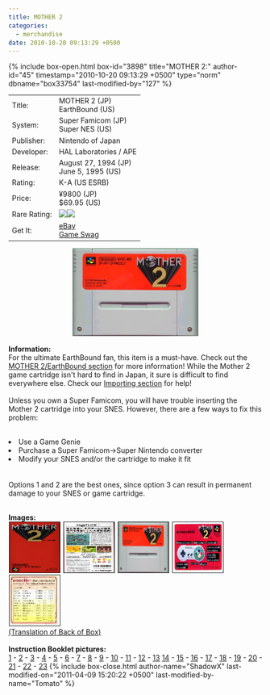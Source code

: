 ```yaml
---
title: MOTHER 2
categories:
  - merchandise
date: 2010-10-20 09:13:29 +0500
---
```

{% include box-open.html box-id="3898" title="MOTHER 2:" author-id="45" timestamp="2010-10-20 09:13:29 +0500" type="norm" dbname="box33754" last-modified-by="127" %}
<div class="gameinfo">
	<table>
		<tr>
			<td class="label">Title:</td>
			<td>MOTHER 2 (JP)<br />EarthBound (US)</td>
		</tr>
		<tr>
			<td class="label">System:</td>
			<td>Super Famicom (JP)<br />Super NES (US)</td>
		</tr>
		<tr>
			<td class="label">Publisher:</td>
			<td>Nintendo of Japan</td>
		</tr>
		<tr>
			<td class="label">Developer:</td>
			<td>HAL Laboratories / APE</td>
		</tr>
		<tr>
			<td class="label">Release:</td>
			<td>August 27, 1994 (JP)<br />June 5, 1995 (US)</td>
		</tr>
		<tr>
			<td class="label">Rating:</td>
			<td>K-A (US ESRB)</td>
		</tr>
		<tr>
			<td class="label">Price:</td>
			<td>¥9800 (JP)<br />$69.95 (US)</td>
		</tr>
		<tr>
			<td class="label">Rare Rating:</td>
			<td><img src="http://starmen.net/merchandise/images/ness_icon.gif" /><img src="http://starmen.net/merchandise/images/ness_icon.gif" /></td>
		</tr>
		<tr>
			<td class="label">Get It:</td>
			<td><a href="http://www.ebay.com">eBay</a><br />
                        <a href="http://gameswag.com/view/mother-2-super-famicom/">Game Swag</a></td>
		</tr>
	</table>
</div>

<p>
	<center>
	<img src="/merchandise/images/m2cart_title.jpg" border="0" title="MOTHER 2" />
	</center>
</p>

<b>Information:</b>
	<br />
	For the ultimate EarthBound fan, this item is a must-have. Check out the <a href="http://starmen.net/mother2/" >MOTHER 2/EarthBound section</a> 
	for more information! While the Mother 2 game cartridge isn't hard to find in Japan, it sure is difficult to find 
	everywhere else. Check our <a href="http://starmen.net/merchandise/importing/" >Importing section</a> for help!
	<br /><br />
	Unless you own a Super Famicom, you will have trouble inserting the Mother 2 cartridge into your
	SNES. However, there are a few ways to fix this problem:
	<br /><br />
	<li>Use a Game Genie</li>
	<li>Purchase a Super Famicom->Super Nintendo converter</li>
	<li>Modify your SNES and/or the cartridge to make it fit</li>
	<br /><br />
	Options 1 and 2 are the best ones, since option 3 can result in permanent damage to your SNES or game cartridge.
<br /><br />

<b>Images:</b>
	<br />
<a href="/merchandise/images/m2box01.jpg" ><img src="/merchandise/images/m2box01.jpg" title="MOTHER 2 Box Front" border="1" width="100" height="100" hspace="1" /></a>
<a href="/merchandise/images/m2box04.jpg" ><img src="/merchandise/images/m2box04.jpg" title="MOTHER 2 Box Back" border="1" width="100" height="100" hspace="1" /></a>
<a href="/merchandise/images/m2cart.jpg" ><img src="/merchandise/images/m2cart.jpg" title="MOTHER 2 Cart" border="1" width="100" height="100" hspace="1" /></a>
<a href="/merchandise/images/card1.jpg" ><img src="/merchandise/images/card1.jpg" title="Card Front" border="1" width="100" height="100" hspace="1" /></a>
<a href="/merchandise/images/card1.jpg" ><img src="/merchandise/images/card2.jpg" title="Card Back" border="1" width="100" height="100" hspace="1" /></a>
<br />
	<a href="/merchandise/box.txt">(Translation of Back of Box)</a>
	<br /><br />
	<b>Instruction Booklet pictures:</b>
	<br />
	<a href="/merchandise/images/mother2_2.jpg">1</a> - <a href="/merchandise/images/mother2_3.jpg">2</a>
	 - <a href="/merchandise/images/mother2_4.jpg">3</a> - <a href="/merchandise/images/mother2_5.jpg">4</a>
	 - <a href="/merchandise/images/mother2_6.jpg">5</a> - <a href="/merchandise/images/mother2_7.jpg">6</a>
	 - <a href="/merchandise/images/mother2_8.jpg">7</a> - <a href="/merchandise/images/mother2_9.jpg">8</a>
	 - <a href="/merchandise/images/mother2_10.jpg">9</a> - <a href="/merchandise/images/mother2_11.jpg">10</a>
	 - <a href="/merchandise/images/mother2_12.jpg">11</a> - <a href="/merchandise/images/mother2_13.jpg">12</a>
	 - <a href="/merchandise/images/mother2_14.jpg">13</a> <a href="/merchandise/images/mother2_15.jpg">14</a>
	 - <a href="/merchandise/images/mother2_16.jpg">15</a> - <a href="/merchandise/images/mother2_17.jpg">16</a>
	 - <a href="/merchandise/images/mother2_18.jpg">17</a> - <a href="/merchandise/images/mother2_19.jpg">18</a>
	 - <a href="/merchandise/images/mother2_20.jpg">19</a> - <a href="/merchandise/images/mother2_21.jpg">20</a>
	 - <a href="/merchandise/images/mother2_22.jpg">21</a> - <a href="/merchandise/images/mother2_23.jpg">22</a>
	 - <a href="/merchandise/images/mother2_24.jpg">23</a>
{% include box-close.html author-name="ShadowX" last-modified-on="2011-04-09 15:20:22 +0500" last-modified-by-name="Tomato" %}
